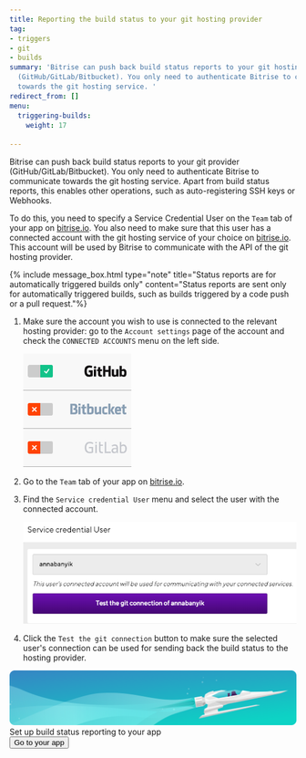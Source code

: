 ```yaml
---
title: Reporting the build status to your git hosting provider
tag:
- triggers
- git
- builds
summary: 'Bitrise can push back build status reports to your git hosting provider
  (GitHub/GitLab/Bitbucket). You only need to authenticate Bitrise to communicate
  towards the git hosting service. '
redirect_from: []
menu:
  triggering-builds:
    weight: 17

---
```

Bitrise can push back build status reports to your git provider (GitHub/GitLab/Bitbucket). You only need to authenticate Bitrise to communicate towards the git hosting service. Apart from build status reports, this enables other operations, such as auto-registering SSH keys or Webhooks.

To do this, you need to specify a Service Credential User on the `Team` tab of your app on [bitrise.io](https://www.bitrise.io). You also need to make sure that this user has a connected account with the git hosting service of your choice on [bitrise.io](https://www.bitrise.io). This account will be used by Bitrise to communicate with the API of the git hosting provider.

{% include message_box.html type="note" title="Status reports are for automatically triggered builds only" content="Status reports are sent only for automatically triggered builds, such as builds triggered by a code push or a pull request."%}

1. Make sure the account you wish to use is connected to the relevant hosting provider: go to the `Account settings` page of the account and check the `CONNECTED ACCOUNTS` menu on the left side.

   ![](/img/connected-accounts.png)
2. Go to the `Team` tab of your app on [bitrise.io](https://www.bitrise.io).
3. Find the `Service credential User` menu and select the user with the connected account.

   ![](/img/service-credential-user.png)
4. Click the `Test the git connection` button to make sure the selected user's connection can be used for sending back the build status to the hosting provider.

<div class="banner">
	<img src="/assets/images/banner-bg-888x170.png" style="border: none;">
	<div class="deploy-text">Set up build status reporting to your app</div>
	<a target="_blank" href="https://app.bitrise.io/dashboard/builds"><button class="button">Go to your app</button></a>
</div>